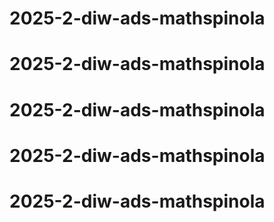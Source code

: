 # 2025-2-diw-ads-mathspinola
# 2025-2-diw-ads-mathspinola
# 2025-2-diw-ads-mathspinola
# 2025-2-diw-ads-mathspinola
# 2025-2-diw-ads-mathspinola
